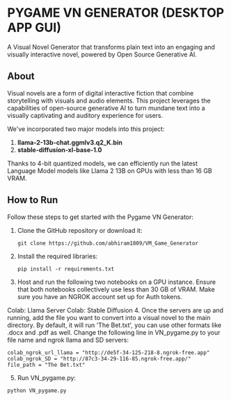 # PYGAME VN GENERATOR (DESKTOP APP GUI)

A Visual Novel Generator that transforms plain text into an engaging and visually interactive novel, powered by Open Source Generative AI.


## About

Visual novels are a form of digital interactive fiction that combine storytelling with visuals and audio elements. This project leverages the capabilities of open-source generative AI to turn mundane text into a visually captivating and auditory experience for users.

We've incorporated two major models into this project:

1. **llama-2-13b-chat.ggmlv3.q2_K.bin**
2. **stable-diffusion-xl-base-1.0**

Thanks to 4-bit quantized models, we can efficiently run the latest Language Model models like Llama 2 13B on GPUs with less than 16 GB VRAM.

## How to Run

Follow these steps to get started with the Pygame VN Generator:

1. Clone the GitHub repository or download it:

   ```
   git clone https://github.com/abhiram1809/VM_Game_Generator
   ```
2. Install the required libraries:
    ```
    pip install -r requirements.txt
    ```
3. Host and run the following two notebooks on a GPU instance. Ensure that both notebooks collectively use less than 30 GB of VRAM. Make sure you have an NGROK account set up for Auth tokens.

Colab: Llama Server
Colab: Stable Diffusion
4. Once the servers are up and running, add the file you want to convert into a visual novel to the main directory. By default, it will run 'The Bet.txt', you can use other formats like .docx and .pdf as well. Change the following line in VN_pygame.py to your file name and ngrok llama and SD servers:
```
colab_ngrok_url_llama = "http://de5f-34-125-218-8.ngrok-free.app"
colab_ngrok_SD = "http://87c3-34-29-116-85.ngrok-free.app/"
file_path = "The Bet.txt"
```

5. Run VN_pygame.py:

```
python VN_pygame.py
```
